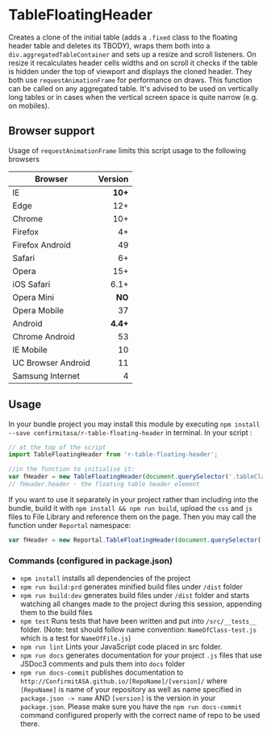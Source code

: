 # TableFloatingHeader

Creates a clone of the initial table (adds a `.fixed` class to the floating header table and deletes its TBODY), wraps them both into a `div.aggregatedTableContainer` and sets up a resize and scroll listeners.
On resize it recalculates header cells widths and on scroll it checks if the table is hidden under the top of viewport and displays the cloned header. They both use `requestAnimationFrame` for performance on draws.
This function can be called on any aggregated table. It's advised to be used on vertically long tables or in cases when the vertical screen space is quite narrow (e.g. on mobiles). 

## Browser support

Usage of `requestAnimationFrame` limits this script usage to the following browsers

| Browser        | Version       |
| -------------- |--------------:|
| IE             | **10+**           |
| Edge           | 12+           | 
| Chrome         | 10+           |
| Firefox        | 4+            |
| Firefox Android| 49            |
| Safari         | 6+            |
| Opera          | 15+           |
| iOS Safari     | 6.1+          |
| Opera Mini     | **NO**        |
| Opera Mobile   | 37            |
| Android        | **4.4+**          |
| Chrome Android | 53            |
| IE Mobile      | 10            |
| UC Browser Android| 11            |
| Samsung Internet    | 4             |


## Usage

In your bundle project you may install this module by executing `npm install --save confirmitasa/r-table-floating-header` in terminal. In your script :

```javascript
// at the top of the script
import TableFloatingHeader from 'r-table-floating-header';

//in the function to initialise it:
var fHeader = new TableFloatingHeader(document.querySelector('.tableClassYouWantToPass'));
// fHeader.header - the floating table header element
```

If you want to use it separately in your project rather than including into the bundle, build it with `npm install && npm run build`, upload the `css` and `js` files to File Library and reference them on the page.
Then you may call the function under `Reportal` namespace:

``` javascript
var fHeader = new Reportal.TableFloatingHeader(document.querySelector('.tableClassYouWantToPass'));
```

### Commands (configured in package.json)

- `npm install` installs all dependencies of the project
- `npm run build:prd` generates minified build files under `/dist` folder 
- `npm run build:dev` generates build files under `/dist` folder and starts watching all changes made to the project during this session, appending them to the build files
- `npm test` Runs tests that have been written and put into `/src/__tests__` folder. (Note: test should follow name convention: `NameOfClass-test.js` which is a test for `NameOfFile.js`)
- `npm run lint` Lints your JavaScript code placed in src folder.
- `npm run docs` generates documentation for your project `.js` files that use JSDoc3 comments and puls them into `docs` folder
- `npm run docs-commit`  publishes documentation to `http://ConfirmitASA.github.io/[RepoName]/[version]/` where `[RepoName]` is name of your repository as well as name specified in `package.json -> name` AND `[version]` is the version in your `package.json`. 
Please make sure you have the `npm run docs-commit` command configured properly with the correct name of repo to be used there.
